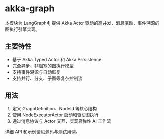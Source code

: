 # akka-graph

本模块为 LangGraph4j 提供 Akka Actor 驱动的高并发、消息驱动、事件溯源的图执行引擎实现。

## 主要特性
- 基于 Akka Typed Actor 和 Akka Persistence
- 完全异步、非阻塞的图执行模型
- 支持事件溯源与自动恢复
- 支持并行、分支、子图等复杂控制流

## 用法
1. 定义 GraphDefinition、NodeId 等核心结构
2. 使用 NodeExecutorActor 启动和驱动图执行
3. 通过消息协议与 Actor 交互，实现高弹性 AI 工作流

详细 API 和示例请见源码与测试用例。 